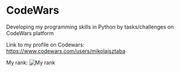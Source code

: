 # CodeWars
Developing my programming skills in Python by tasks/challenges on CodeWars platform

Link to my profile on Codewars:
https://www.codewars.com/users/mikolajsztaba

My rank: <space><space>
![My rank](https://www.codewars.com/users/mikolajsztaba/badges/large)
